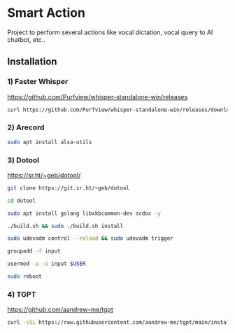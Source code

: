 # Smart Action

Project to perform several actions like vocal dictation, vocal query to AI chatbot, etc..

## Installation

### 1) Faster Whisper

https://github.com/Purfview/whisper-standalone-win/releases

```bash
curl https://github.com/Purfview/whisper-standalone-win/releases/download/Faster-Whisper-XXL/Faster-Whisper-XXL_r245.2_linux.7z 
```

### 2) Arecord

```bash
sudo apt install alsa-utils
```

### 3) Dotool

https://sr.ht/~geb/dotool/

```bash
git clone https://git.sr.ht/~geb/dotool

cd dotool

sudo apt install golang libxkbcommon-dev scdoc -y

./build.sh && sudo ./build.sh install

sudo udevadm control --reload && sudo udevadm trigger

groupadd -f input

usermod -a -G input $USER

sudo reboot
```

### 4) TGPT

https://github.com/aandrew-me/tgpt

```bash
curl -sSL https://raw.githubusercontent.com/aandrew-me/tgpt/main/install | bash -s /usr/local/bin
```
